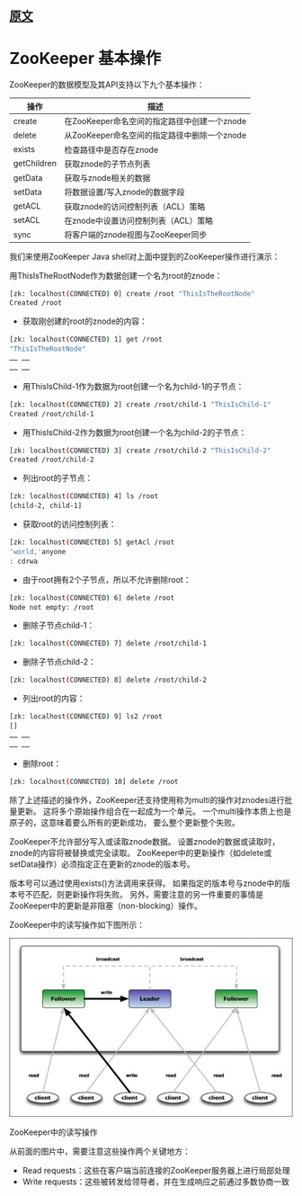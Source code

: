 ## [原文](https://www.jianshu.com/p/bbacb558371a)

# ZooKeeper 基本操作

ZooKeeper的数据模型及其API支持以下九个基本操作：



操作 | 描述
|---|---
create |在ZooKeeper命名空间的指定路径中创建一个znode
delete | 从ZooKeeper命名空间的指定路径中删除一个znode
exists | 检查路径中是否存在znode
getChildren | 获取znode的子节点列表
getData | 获取与znode相关的数据
setData | 将数据设置/写入znode的数据字段
getACL | 获取znode的访问控制列表（ACL）策略
setACL | 在znode中设置访问控制列表（ACL）策略
sync | 将客户端的znode视图与ZooKeeper同步



我们来使用ZooKeeper Java shell对上面中提到的ZooKeeper操作进行演示：

用ThisIsTheRootNode作为数据创建一个名为root的znode：
```bash
[zk: localhost(CONNECTED) 0] create /root "ThisIsTheRootNode"
Created /root

```

- 获取刚创建的root的znode的内容：

```bash
[zk: localhost(CONNECTED) 1] get /root
"ThisIsTheRootNode"
…… ……
…… ……

```

- 用ThisIsChild-1作为数据为root创建一个名为child-1的子节点：

```bash
[zk: localhost(CONNECTED) 2] create /root/child-1 "ThisIsChild-1"
Created /root/child-1

```

- 用ThisIsChild-2作为数据为root创建一个名为child-2的子节点：

```bash
[zk: localhost(CONNECTED) 3] create /root/child-2 "ThisIsChild-2"
Created /root/child-2

```

- 列出root的子节点：

```bash
[zk: localhost(CONNECTED) 4] ls /root
[child-2, child-1]

```

- 获取root的访问控制列表：


```bash
[zk: localhost(CONNECTED) 5] getAcl /root
'world,'anyone
: cdrwa

```

- 由于root拥有2个子节点，所以不允许删除root：

```bash
[zk: localhost(CONNECTED) 6] delete /root
Node not empty: /root

```

- 删除子节点child-1：

```bash
[zk: localhost(CONNECTED) 7] delete /root/child-1

```

- 删除子节点child-2：

```bash
[zk: localhost(CONNECTED) 8] delete /root/child-2

```

- 列出root的内容：

```bash
[zk: localhost(CONNECTED) 9] ls2 /root
[]
…… ……
…… ……

```

- 删除root：

```bash
[zk: localhost(CONNECTED) 10] delete /root

```

除了上述描述的操作外，ZooKeeper还支持使用称为multi的操作对znodes进行批量更新。 
这将多个原始操作组合在一起成为一个单元。 一个multi操作本质上也是原子的，这意味着要么所有的更新成功，
要么整个更新整个失败。

ZooKeeper不允许部分写入或读取znode数据。 设置znode的数据或读取时，znode的内容将被替换或完全读取。 
ZooKeeper中的更新操作（如delete或setData操作）必须指定正在更新的znode的版本号。 

版本号可以通过使用exists()方法调用来获得。 如果指定的版本号与znode中的版本号不匹配，则更新操作将失败。 
另外，需要注意的另一件重要的事情是ZooKeeper中的更新是非阻塞（non-blocking）操作。

ZooKeeper中的读写操作如下图所示：


![](../../images/zookeeper/zk_read_writer.jpg)

ZooKeeper中的读写操作

从前面的图片中，需要注意这些操作两个关键地方：

- Read requests：这些在客户端当前连接的ZooKeeper服务器上进行局部处理   
- Write requests：这些被转发给领导者，并在生成响应之前通过多数协商一致


